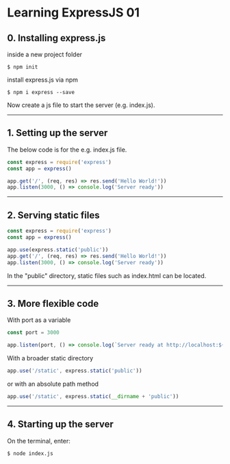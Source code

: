 # Learning ExpressJS 01 #

## 0. Installing express.js ##

inside a new project folder
```console
$ npm init
```

install express.js via npm
```console
$ npm i express --save
```

Now create a js file to start the server (e.g. index.js).

- - - -

## 1. Setting up the server ##

The below code is for the e.g. index.js file.

```js
const express = require('express')
const app = express()

app.get('/', (req, res) => res.send('Hello World!'))
app.listen(3000, () => console.log('Server ready'))
```

- - - -

## 2. Serving static files ##

```js
const express = require('express')
const app = express()

app.use(express.static('public'))
app.get('/', (req, res) => res.send('Hello World!'))
app.listen(3000, () => console.log('Server ready'))
```
In the "public" directory, static files such as index.html can be located.

- - - -

## 3. More flexible code ##

With port as a variable
```js
const port = 3000

app.listen(port, () => console.log(`Server ready at http://localhost:${port}`))
```

With a broader static directory
```js
app.use('/static', express.static('public'))
```

or with an absolute path method
```js
app.use('/static', express.static(__dirname + 'public'))
```

- - - -

## 4. Starting up the server ##

On the terminal, enter:
```console
$ node index.js
```
